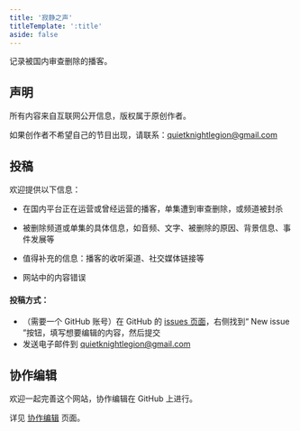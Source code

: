 ```yaml
---
title: '寂静之声'
titleTemplate: ':title'
aside: false
---
```


记录被国内审查删除的播客。

## 声明

所有内容来自互联网公开信息，版权属于原创作者。

如果创作者不希望自己的节目出现，请联系：quietknightlegion@gmail.com

## 投稿

欢迎提供以下信息：

- 在国内平台正在运营或曾经运营的播客，单集遭到审查删除，或频道被封杀

- 被删除频道或单集的具体信息，如音频、文字、被删除的原因、背景信息、事件发展等

- 值得补充的信息：播客的收听渠道、社交媒体链接等

- 网站中的内容错误

#### 投稿方式：
- （需要一个 GitHub 账号）在 GitHub 的 [issues 页面]()，右侧找到“ New issue ”按钮，填写想要编辑的内容，然后提交
- 发送电子邮件到 quietknightlegion@gmail.com

## 协作编辑

欢迎一起完善这个网站，协作编辑在 GitHub 上进行。

详见 [协作编辑](./collaborate) 页面。
